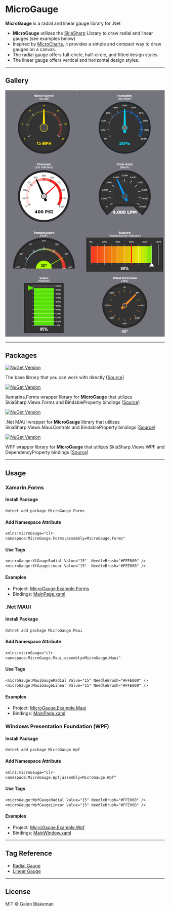 # MicroGauge
**MicroGauge** is a radial and linear gauge library for .Net

* **MicroGauge** utilizes the [SkiaSharp](https://github.com/mono/SkiaSharp) Library to draw radial and linear gauges (see examples below)
* Inspired by [MicroCharts](https://github.com/microcharts-dotnet/Microcharts), it provides a simple and compact way to draw gauges on a canvas.
* The radial gauge offers full-circle, half-circle, and fitted design styles.
* The linear gauge offers vertical and horizontal design styles.

---
## Gallery
![Gallery](https://github.com/galenblakeman/MicroGauge/blob/master/Doc/Gallery.png)

---
## Packages
[![NuGet Version](https://img.shields.io/nuget/v/MicroGauge?style=flat-square&logo=nuget&label=MicroGauge)](https://www.nuget.org/packages/MicroGauge/)

The base library that you can work with directly 
[[Source](https://github.com/galenblakeman/MicroGauge/tree/master/Library/MicroGauge)]

[![NuGet Version](https://img.shields.io/nuget/v/MicroGauge.Forms?style=flat-square&logo=nuget&label=MicroGauge.Forms)](https://www.nuget.org/packages/MicroGauge.Forms/)

Xamarina.Forms wrapper library for **MicroGauge** that utilizes SkiaSharp.Views.Forms and BindableProperty bindings 
[[Source](https://github.com/galenblakeman/MicroGauge/tree/master/Library/MicroGauge.Forms)]

[![NuGet Version](https://img.shields.io/nuget/v/MicroGauge.Maui?style=flat-square&logo=nuget&label=MicroGauge.Maui)](https://www.nuget.org/packages/MicroGauge.Maui/)

.Net MAUI wrapper for **MicroGauge** library that utilizes SkiaSharp.Views.Maui.Controls and BindableProperty bindings
[[Source](https://github.com/galenblakeman/MicroGauge/tree/master/Library/MicroGauge.Maui)]

[![NuGet Version](https://img.shields.io/nuget/v/MicroGauge.Wpf?style=flat-square&logo=nuget&label=MicroGauge.Wpf)](https://www.nuget.org/packages/MicroGauge.Wpf/)

WPF wrapper library for **MicroGauge** that utilizes SkiaSharp.Views.WPF and DependencyProperty bindings
[[Source](https://github.com/galenblakeman/MicroGauge/tree/master/Library/MicroGauge.Wpf)]

---
## Usage

###  Xamarin.Forms
####  Install Package

```Dotenv
dotnet add package MicroGauge.Forms
```

####  Add Namespace Attribute

```XAML
xmlns:microGauge="clr-namespace:MicroGauge.Forms;assembly=MicroGauge.Forms"
```

####  Use Tags

```XAML
<microGauge:XfGaugeRadial Value="15"  NeedleBrush="#FFE000" />
<microGauge:XfGaugeLinear Value="15"  NeedleBrush="#FFE000" />
```

####  Examples
* Project: [MicroGauge.Example.Forms](https://github.com/galenblakeman/MicroGauge/tree/master/Example/MicroGauge.Example.Forms)
* Bindings: [MainPage.xaml](https://github.com/galenblakeman/MicroGauge/blob/master/Example/MicroGauge.Example.Forms/MicroGauge.Example.Forms/MainPage.xaml)  


###  .Net MAUI
####  Install Package

```Dotenv
dotnet add package MicroGauge.Maui
```

####  Add Namespace Attribute

```XAML
xmlns:microGauge="clr-namespace:MicroGauge.Maui;assembly=MicroGauge.Maui"
```

####  Use Tags

```XAML
<microGauge:MauiGaugeRadial Value="15" NeedleBrush="#FFE000" />
<microGauge:MauiGaugeLinear Value="15" NeedleBrush="#FFE000" />
```

####  Examples
* Project: [MicroGauge.Example.Maui](https://github.com/galenblakeman/MicroGauge/tree/master/Example/MicroGauge.Example.Maui)
* Bindings: [MainPage.xaml](https://github.com/galenblakeman/MicroGauge/blob/master/Example/MicroGauge.Example.Maui/MainPage.xaml)


###  Windows Presentation Foundation (WPF)
####  Install Package

```Dotenv
dotnet add package MicroGauge.Wpf
```

####  Add Namespace Attribute

```XAML
xmlns:microGauge="clr-namespace:MicroGauge.Wpf;assembly=MicroGauge.Wpf"
```

####  Use Tags

```XAML
<microGauge:WpfGaugeRadial Value="15" NeedleBrush="#FFE000" />
<microGauge:WpfGaugeLinear Value="15" NeedleBrush="#FFE000" />
```

####  Examples
* Project: [MicroGauge.Example.Wpf](https://github.com/galenblakeman/MicroGauge/tree/master/Example/MicroGauge.Example.Wpf)
* Bindings: [MainWindow.xaml](https://github.com/galenblakeman/MicroGauge/blob/master/Example/MicroGauge.Example.Wpf/MainWindow.xaml)  

---
## Tag Reference
* [Radial Gauge](https://github.com/galenblakeman/MicroGauge/blob/master/Doc/RadialGaugeTag.md)
* [Linear Gauge](https://github.com/galenblakeman/MicroGauge/blob/master/Doc/LinearGaugeTag.md)

---
## License
MIT © Galen Blakeman
